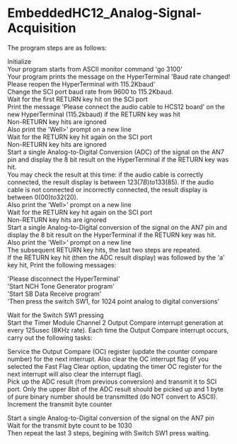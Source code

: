 # EmbeddedHC12_Analog-Signal-Acquisition
The program steps are as follows:

Initialize\
Your program starts from ASCII monitor command 'go 3100'\
Your program prints the message on the HyperTerminal 'Baud rate changed! Please reopen the HyperTerminal with 115.2Kbaud'\
Change the SCI port baud rate from 9600 to 115.2Kbaud.\
Wait for the first RETURN key hit on the SCI port\
Print the message 'Please connect the audio cable to HCS12 board' on the new HyperTerminal (115.2kbaud) if the RETURN key was hit\
Non-RETURN key hits are ignored\
Also print the 'Well>' prompt on a new line\
Wait for the RETURN key hit again on the SCI port\
Non-RETURN key hits are ignored\
Start a single Analog-to-Digital Conversion (ADC) of the signal on the AN7 pin and display the 8 bit result on the HyperTerminal if the RETURN key was hit.\
You may check the result at this time: if the audio cable is correctly connected, the result display is between 123($7B) to 133($85). If the audio cable is not connected or incorrectly connected, the result display is between 0($00) to 32($20).\
Also print the 'Well>' prompt on a new line\
Wait for the RETURN key hit again on the SCI port\
Non-RETURN key hits are ignored\
Start a single Analog-to-Digital conversion of the signal on the AN7 pin and display the 8 bit result on the HyperTerminal if the RETURN key was hit.\
Also print the 'Well>' prompt on a new line\
The subsequent RETURN key hits, the last two steps are repeated.\
If the RETURN key hit (then the ADC result display) was followed by the 'a' key hit, Print the following messages:

'Please disconnect the HyperTerminal'\
'Start NCH Tone Generator program'\
'Start SB Data Receive program'\
'Then press the switch SW1, for 1024 point analog to digital conversions'

Wait for the Switch SW1 pressing\
Start the Timer Module Channel 2 Output Compare interrupt generation at every 125usec (8KHz rate). Each time the Output Compare interrupt occurs, carry out the following tasks:

Service the Output Compare (OC) register (update the counter compare number) for the next interrupt. Also clear the OC interrupt flag (if you selected the Fast Flag Clear option, updating the timer OC register for the next interrupt will also clear the interrupt flag).\
Pick up the ADC result (from previous conversion) and transmit it to SCI port. Only the upper 8bit of the ADC result should be picked up and 1 byte of pure binary number should be transmitted (do NOT convert to ASCII).\
Increment the transmit byte counter

Start a single Analog-to-Digital conversion of the signal on the AN7 pin\
Wait for the transmit byte count to be 1030\
Then repeat the last 3 steps, begining with Switch SW1 press waiting.
